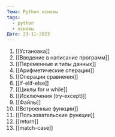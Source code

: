 ```yaml
---
Тема: Python основы
tags:
  - python
  - основы
Дата: 23-11-2023
---
```

1. [[Установка]] 
2. [[Введение в написание программ]] 
3. [[Переменные и типы данных]] 
4. [[Арифметические операции]]
5. [[Операции сравнения]]
11. [[if-elif-else]]
12. [[Циклы for и while]]
13. [[Исключения (try-except)]]
14. [[Файлы]]
15. [[Встроенные функции]]
16. [[Пользовательские функции]]
17. [[return]]
18. [[match-case]]